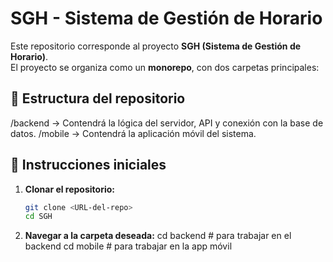 # SGH - Sistema de Gestión de Horario

Este repositorio corresponde al proyecto **SGH (Sistema de Gestión de Horario)**.  
El proyecto se organiza como un **monorepo**, con dos carpetas principales:

## 📂 Estructura del repositorio

/backend → Contendrá la lógica del servidor, API y conexión con la base de datos.
/mobile → Contendrá la aplicación móvil del sistema.


## 🚀 Instrucciones iniciales

1. **Clonar el repositorio:**
   ```bash
   git clone <URL-del-repo>
   cd SGH
2. **Navegar a la carpeta deseada:**
cd backend   # para trabajar en el backend
cd mobile    # para trabajar en la app móvil
